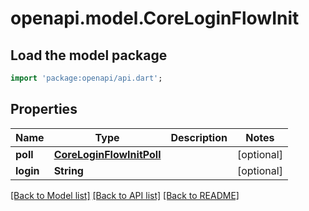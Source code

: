 # openapi.model.CoreLoginFlowInit

## Load the model package
```dart
import 'package:openapi/api.dart';
```

## Properties
Name | Type | Description | Notes
------------ | ------------- | ------------- | -------------
**poll** | [**CoreLoginFlowInitPoll**](CoreLoginFlowInitPoll.md) |  | [optional] 
**login** | **String** |  | [optional] 

[[Back to Model list]](../README.md#documentation-for-models) [[Back to API list]](../README.md#documentation-for-api-endpoints) [[Back to README]](../README.md)


